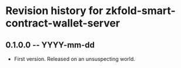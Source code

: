 # Revision history for zkfold-smart-contract-wallet-server

## 0.1.0.0 -- YYYY-mm-dd

* First version. Released on an unsuspecting world.
